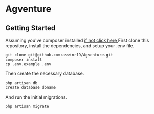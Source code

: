 # Agventure

## Getting Started

Assuming you've composer installed [ if not click here ](https://getcomposer.org/doc/00-intro.md)
First clone this repository, install the dependencies, and setup your .env file.

```
git clone git@github.com:aswinr19/Agventure.git
composer install
cp .env.example .env
```

Then create the necessary database.

```
php artisan db
create database dbname
```

And run the initial migrations.

```
php artisan migrate
```
